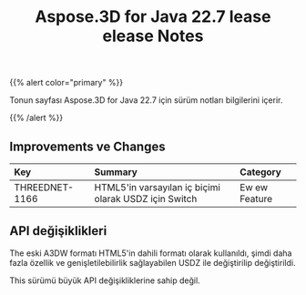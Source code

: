 ﻿---
title: Aspose.3D for Java 22.7 lease elease Notes
type: docs
weight: 6
url: /tr/java/aspose-3d-for-java-22-7-release-notes/
description: To Aspose.3D for Java 22.7 notlarını serbest bıraktı.
---
{{% alert color="primary" %}}

Tonun sayfası Aspose.3D for Java 22.7 için sürüm notları bilgilerini içerir.

{{% /alert %}}
## **Improvements ve Changes**

|**Key**|**Summary**|**Category**|
|:- |:- |:- |
|THREEDNET-1166 |HTML5'in varsayılan iç biçimi olarak USDZ için Switch|Ew ew Feature|

## API değişiklikleri ##


The eski A3DW formatı HTML5'in dahili formatı olarak kullanıldı, şimdi daha fazla özellik ve genişletilebilirlik sağlayabilen USDZ ile değiştirilip değiştirildi.


This sürümü büyük API değişikliklerine sahip değil.


